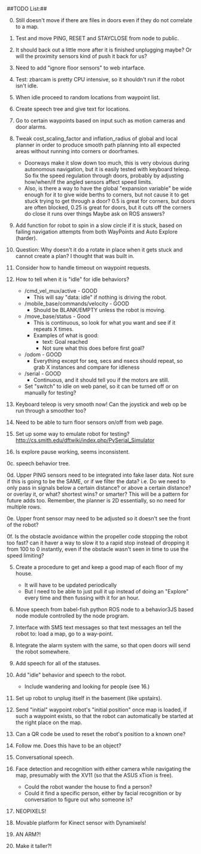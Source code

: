 ##TODO List:##

0. Still doesn't move if there are files in doors even if they do not correlate to a map.

0. Test and move PING, RESET and STAYCLOSE from node to public.

0. It should back out a little more after it is finished unplugging maybe?
    Or will the proximity sensors kind of push it back for us?

0. Need to add "ignore floor sensors" to web intarface.

0. Test: zbarcam is pretty CPU intensive, so it shouldn't run if the robot isn't idle.

0. When idle proceed to random locations from waypoint list.

0. Create speech tree and give text for locations.

0. Go to certain waypoints based on input such as motion cameras and door alarms.

0. Tweak cost_scaling_factor and inflation_radius of global and local planner
in order to produce smooth path planning into all expected areas without running
into corners or doorframes.
     * Doorways make it slow down too much,
this is very obvious during autonomous navigation,
but it is easily tested with keyboard teleop.
So fix the speed regulation through doors,
probably by adjusting how/when/if the angled sensors affect speed limits.
     * Also, is there a way to have the global "expansion variable" be wide enough for it to
give wide berths to corners,
but not cause it to get stuck trying to get through a door?
0.5 is great for corners, but doors are often blocked,
0.25 is great for doors, but it cuts off the corners do close it runs over things
Maybe ask on ROS answers?

0. Add function for robot to spin in a slow circle if it is stuck, based on
failing navigation attempts from both WayPoints and Auto Explore (harder).

0. Question: Why doesn't it do a rotate in place when it gets stuck and cannot
create a plan? I thought that was built in.

0. Consider how to handle timeout on waypoint requests.

0. How to tell when it is "idle" for idle behaviors?
     * /cmd_vel_mux/active - GOOD
        * This will say "data: idle" if nothing is driving the robot.
     * /mobile_base/commands/velocity - GOOD
        * Should be BLANK/EMPTY unless the robot is moving.
     * /move_base/status - Good
        * This is continuous, so look for what you want and see if it repeats X times.
        * Examples of what is good:
            * text: Goal reached
            * Not sure what this does before first goal?
     * /odom - GOOD
        * Everything except for seq, secs and nsecs should repeat, so grab X instances and compare for idleness
     * /serial - GOOD
        * Continuous, and it should tell you if the motors are still.
     * Set "switch" to idle on web panel, so it can be turned off or on manually for testing?

0. Keyboard teleop is very smooth now!
Can the joystick and web op be run through a smoother too?

0. Need to be able to turn floor sensors on/off from web page.

0. Set up some way to emulate robot for testing?
http://cs.smith.edu/dftwiki/index.php/PySerial_Simulator

0. Is explore pause working, seems inconsistent.

0c. speech behavior tree.

0d. Upper PING sensors need to be integrated into fake laser data.
    Not sure if this is going to be the SAME, or if we filter the data?
        i.e. Do we need to only pass in signals below a certain distance?
        or above a certain distance?
    or overlay it, or what?
        shortest wins?
        or smarter?
    This will be a pattern for future adds too.
    Remember, the planner is 2D essentially, so no need for multiple rows.

0e. Upper front sensor may need to be adjusted so it doesn't see the front of the robot?

0f. Is the obstacle avoidance within the propeller code stopping the robot too fast?
can it haver a way to slow it to a rapid stop instead of dropping it from 100 to 0 instantly, even if the obstacle wasn't seen in time to use the speed limiting?

5. Create a procedure to get and keep a good map of each floor of my house.
    * It will have to be updated periodically
    * But I need to be able to just pull it up instead of doing an "Explore" every time and then fussing with it for an hour.

6. Move speech from babel-fish python ROS node to a behavior3JS based node module controlled by the node program.

8. Interface with SMS text messages so that text messages an tell the robot
to:
load a map,
go to a way-point.

9. Integrate the alarm system with the same, so that open doors will send the robot somewhere.

10. Add speech for all of the statuses.

11. Add "idle" behavior and speech to the robot.
    * Include wandering and looking for people (see 16.)

12. Set up robot to unplug itself in the basement (like upstairs).

12. Send "initial" waypoint robot's "initial position" once map is loaded, if such a waypoint exists, so that the robot can automatically be started at the right place on the map.

13. Can a QR code be used to reset the robot's position to a known one?

14. Follow me. Does this have to be an object?

15. Conversational speech.

16. Face detection and recognition with either camera while navigating the map, presumably with the XV11 (so that the ASUS xTion is free).
    * Could the robot wander the house to find a person?
    * Could it find a specific person, either by facial recognition or by conversation to figure out who someone is?

17. NEOPIXELS!

18. Movable platform for Kinect sensor with Dynamixels!

19. AN ARM?!

20. Make it taller?!
